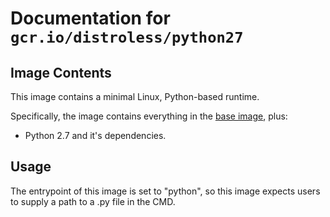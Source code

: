 # Documentation for `gcr.io/distroless/python27`

## Image Contents

This image contains a minimal Linux, Python-based runtime.

Specifically, the image contains everything in the [base image](../base/README.md), plus:

* Python 2.7 and it's dependencies.

## Usage

The entrypoint of this image is set to "python", so this image expects users to supply a path to a .py file in the CMD.
